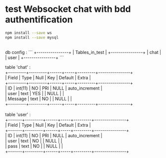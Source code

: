# test Websocket chat with bdd authentification

```bash
npm install --save ws
npm install --save mysql
```
<br>
db config : 
```
+----------------+
| Tables_in_test |
+----------------+
| chat           |
| user           |
+----------------+
```

table 'chat' :<br>
+---------+---------+------+-----+---------+----------------+<br>
| Field   | Type    | Null | Key | Default | Extra          |<br>
+---------+---------+------+-----+---------+----------------+<br>
| ID      | int(11) | NO   | PRI | NULL    | auto_increment |<br>
| user    | text    | YES  |     | NULL    |                |<br>
| Message | text    | NO   |     | NULL    |                |<br>
+---------+---------+------+-----+---------+----------------+<br>
<br>
table 'user' : <br>
+-------+---------+------+-----+---------+----------------+<br>
| Field | Type    | Null | Key | Default | Extra          |<br>
+-------+---------+------+-----+---------+----------------+<br>
| ID    | int(11) | NO   | PRI | NULL    | auto_increment |<br>
| user  | text    | NO   |     | NULL    |                |<br>
| pass  | text    | NO   |     | NULL    |                |<br>
+-------+---------+------+-----+---------+----------------+<br>
